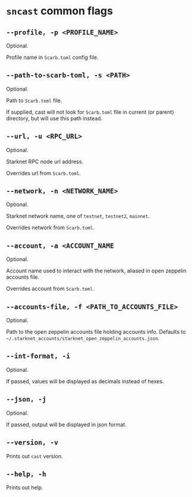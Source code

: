 # `sncast` common flags

## `--profile, -p <PROFILE_NAME>`
Optional.

Profile name in `Scarb.toml` config file.

## `--path-to-scarb-toml, -s <PATH>`
Optional.

Path to `Scarb.toml` file.

If supplied, cast will not look for `Scarb.toml` file in current (or parent) directory, but will use this path instead.

## `--url, -u <RPC_URL>`
Optional.

Starknet RPC node url address.

Overrides url from `Scarb.toml`.

## `--network, -n <NETWORK_NAME>`
Optional.

Starknet network name, one of `testnet`, `testnet2`, `mainnet`.

Overrides network from `Scarb.toml`.

## `--account, -a <ACCOUNT_NAME`
Optional.

Account name used to interact with the network, aliased in open zeppelin accounts file.

Overrides account from `Scarb.toml`.

## `--accounts-file, -f <PATH_TO_ACCOUNTS_FILE>`
Optional.

Path to the open zeppelin accounts file holding accounts info. Defaults to `~/.starknet_accounts/starknet_open_zeppelin_accounts.json`.

## `--int-format, -i`
Optional.

If passed, values will be displayed as decimals instead of hexes.

## `--json, -j`
Optional.

If passed, output will be displayed in json format.

## `--version, -v`

Prints out `cast` version.

## `--help, -h`

Prints out help.

